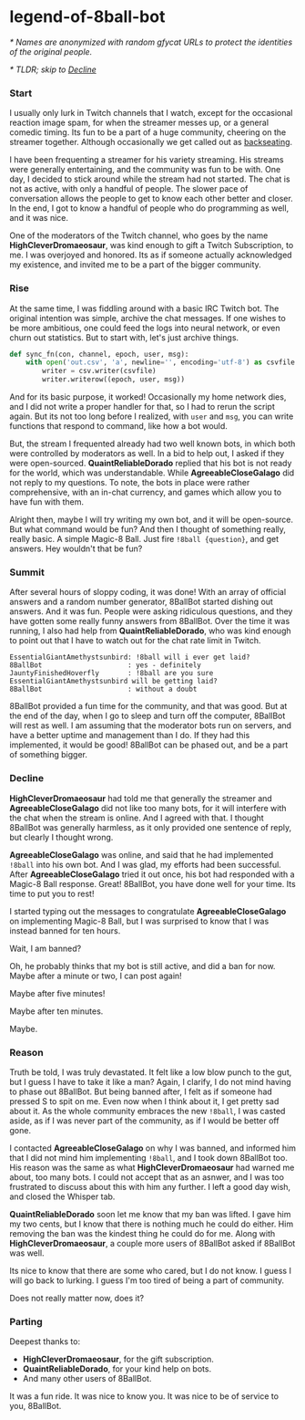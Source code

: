 # legend-of-8ball-bot

_* Names are anonymized with random gfycat URLs to protect the identities of the original people._

_* TLDR; skip to [Decline](#decline)_


### Start

I usually only lurk in Twitch channels that I watch, except for the occasional reaction image spam, for when the streamer messes up, or a general comedic timing. Its fun to be a part of a huge community, cheering on the streamer together. Although occasionally we get called out as [backseating](https://www.urbandictionary.com/define.php?term=Backseat%20Gamer).

I have been frequenting a streamer for his variety streaming. His streams were generally entertaining, and the community was fun to be with. One day, I decided to stick around while the stream had not started. The chat is not as active, with only a handful of people. The slower pace of conversation allows the people to get to know each other better and closer. In the end, I got to know a handful of people who do programming as well, and it was nice.

One of the moderators of the Twitch channel, who goes by the name **HighCleverDromaeosaur**, was kind enough to gift a Twitch Subscription, to me. I was overjoyed and honored. Its as if someone actually acknowledged my existence, and invited me to be a part of the bigger community.


### Rise

At the same time, I was fiddling around with a basic IRC Twitch bot. The original intention was simple, archive the chat messages. If one wishes to be more ambitious, one could feed the logs into neural network, or even churn out statistics. But to start with, let's just archive things.

```python
def sync_fn(con, channel, epoch, user, msg):
    with open('out.csv', 'a', newline='', encoding='utf-8') as csvfile:
        writer = csv.writer(csvfile)
        writer.writerow((epoch, user, msg))
```

And for its basic purpose, it worked! Occasionally my home network dies, and I did not write a proper handler for that, so I had to rerun the script again. But its not too long before I realized, with `user` and `msg`, you can write functions that respond to command, like how a bot would.

But, the stream I frequented already had two well known bots, in which both were controlled by moderators as well. In a bid to help out, I asked if they were open-sourced. **QuaintReliableDorado** replied that his bot is not ready for the world, which was understandable. While **AgreeableCloseGalago** did not reply to my questions. To note, the bots in place were rather comprehensive, with an in-chat currency, and games which allow you to have fun with them.

Alright then, maybe I will try writing my own bot, and it will be open-source. But what command would be fun? And then I thought of something really, really basic. A simple Magic-8 Ball. Just fire `!8ball {question}`, and get answers. Hey wouldn't that be fun?


### Summit

After several hours of sloppy coding, it was done! With an array of official answers and a random number generator, 8BallBot started dishing out answers. And it was fun. People were asking ridiculous questions, and they have gotten some really funny answers from 8BallBot. Over the time it was running, I also had help from **QuaintReliableDorado**, who was kind enough to point out that I have to watch out for the chat rate limit in Twitch.

```
EssentialGiantAmethystsunbird: !8ball will i ever get laid?
8BallBot                     : yes - definitely
JauntyFinishedHoverfly       : !8ball are you sure EssentialGiantAmethystsunbird will be getting laid?
8BallBot                     : without a doubt
```

8BallBot provided a fun time for the community, and that was good. But at the end of the day, when I go to sleep and turn off the computer, 8BallBot will rest as well. I am assuming that the moderator bots run on servers, and have a better uptime and management than I do. If they had this implemented, it would be good! 8BallBot can be phased out, and be a part of something bigger.


### Decline

**HighCleverDromaeosaur** had told me that generally the streamer and **AgreeableCloseGalago** did not like too many bots, for it will interfere with the chat when the stream is online. And I agreed with that. I thought 8BallBot was generally harmless, as it only provided one sentence of reply, but clearly I thought wrong.

**AgreeableCloseGalago** was online, and said that he had implemented `!8ball` into his own bot. And I was glad, my efforts had been successful. After **AgreeableCloseGalago** tried it out once, his bot had responded with a Magic-8 Ball response. Great! 8BallBot, you have done well for your time. Its time to put you to rest!

I started typing out the messages to congratulate **AgreeableCloseGalago** on implementing Magic-8 Ball, but I was surprised to know that I was instead banned for ten hours.

Wait, I am banned?

Oh, he probably thinks that my bot is still active, and did a ban for now. Maybe after a minute or two, I can post again!

Maybe after five minutes!

Maybe after ten minutes.

Maybe.


### Reason

Truth be told, I was truly devastated. It felt like a low blow punch to the gut, but I guess I have to take it like a man? Again, I clarify, I do not mind having to phase out 8BallBot. But being banned after, I felt as if someone had pressed S to spit on me. Even now when I think about it, I get pretty sad about it. As the whole community embraces the new `!8ball`, I was casted aside, as if I was never part of the community, as if I would be better off gone.

I contacted **AgreeableCloseGalago** on why I was banned, and informed him that I did not mind him implementing `!8ball`, and I took down 8BallBot too. His reason was the same as what **HighCleverDromaeosaur** had warned me about, too many bots. I could not accept that as an asnwer, and I was too frustrated to discuss about this with him any further. I left a good day wish, and closed the Whisper tab.

**QuaintReliableDorado** soon let me know that my ban was lifted. I gave him my two cents, but I know that there is nothing much he could do either. Him removing the ban was the kindest thing he could do for me. Along with **HighCleverDromaeosaur**, a couple more users of 8BallBot asked if 8BallBot was well.

Its nice to know that there are some who cared, but I do not know. I guess I will go back to lurking. I guess I'm too tired of being a part of community.

Does not really matter now, does it?


### Parting

Deepest thanks to:

- **HighCleverDromaeosaur**, for the gift subscription.
- **QuaintReliableDorado**, for your kind help on bots.
- And many other users of 8BallBot.

It was a fun ride. It was nice to know you. It was nice to be of service to you, 8BallBot.
